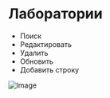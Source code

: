 # Лаборатории

- Поиск
- Редактировать
- Удалить
- Обновить
- Добавить строку

![Image](Image/Laboratorii.gif)